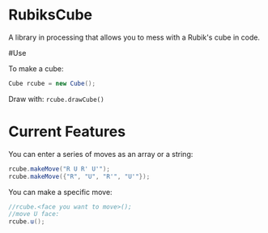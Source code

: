 # RubiksCube

A library in processing that allows you to mess with a Rubik's cube in code.

#Use

To make a cube:
```java
Cube rcube = new Cube();
```
Draw with: `rcube.drawCube()`

# Current Features

You can enter a series of moves as an array or a string:
```java
rcube.makeMove("R U R' U'");
rcube.makeMove({"R", "U", "R'", "U'"});
```
You can make a specific move:
```java
//rcube.<face you want to move>();
//move U face:
rcube.u();
```
